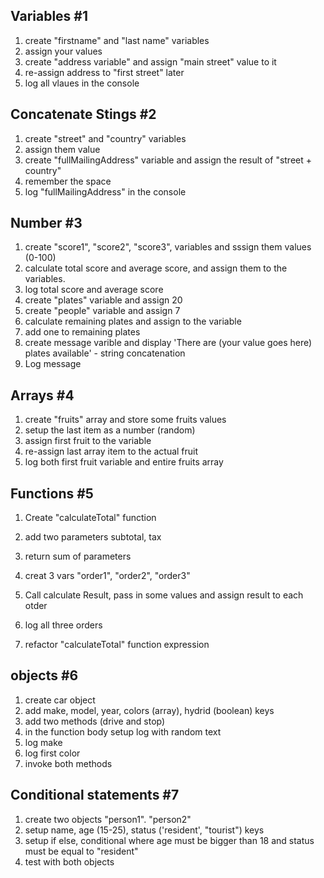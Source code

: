 ## Variables #1

1. create "firstname" and "last name" variables
2. assign your values
3. create "address variable" and assign "main street" value to it
4. re-assign address to "first street" later
5. log all vlaues in the console

## Concatenate Stings #2
1. create "street" and "country" variables
2. assign them value
3. create "fullMailingAddress" variable and assign the result of "street + country"
4. remember the space
5. log "fullMailingAddress" in the console

## Number #3
1. create "score1", "score2", "score3", variables and sssign them values (0-100)
2. calculate total score and average score, and assign them to the variables.
3. log total score and average score
4. create "plates" variable and assign 20
5. create "people" variable and assign 7 
6. calculate remaining plates and assign to the variable
7. add one to remaining plates
8. create message varible and display 'There are (your value goes here) plates available' - string concatenation
9. Log message

## Arrays #4
1. create "fruits" array and store some fruits values
2. setup the last item as a number (random)
3. assign first fruit to the variable
4. re-assign last array item to the actual fruit
5. log both first fruit variable and entire fruits array

## Functions #5

1. Create "calculateTotal" function
2. add two parameters subtotal, tax
3. return sum of parameters

4. creat 3 vars "order1", "order2", "order3"
5. Call calculate Result, pass in some values and assign result to each otder
6. log all three orders
7. refactor "calculateTotal" function expression

## objects #6

1. create car object
2. add make, model, year, colors (array), hydrid (boolean) keys
3. add two methods (drive and stop)
4. in the function body setup log with random text
5. log make
6. log first color
7. invoke both methods

## Conditional statements #7

1. create two objects "person1". "person2"
2. setup name, age (15-25),
    status ('resident', "tourist") keys
3. setup if else, conditional where age must be bigger than 18 and status must be equal to "resident"
4. test with both objects